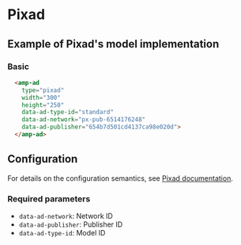 # Pixad

## Example of Pixad's model implementation

### Basic

```html
  <amp-ad 
    type="pixad" 
    width="300" 
    height="250"
    data-ad-type-id="standard"
    data-ad-network="px-pub-6514176248" 
    data-ad-publisher="654b7d501cd4137ca98e020d">
  </amp-ad>
```

## Configuration

For details on the configuration semantics, see [Pixad documentation](https://developer.pixad.com.tr/).

### Required parameters

-   `data-ad-network`: Network ID
-   `data-ad-publisher`: Publisher ID
-   `data-ad-type-id`: Model ID

